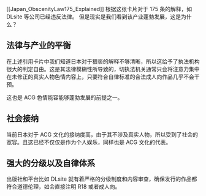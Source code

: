 [[Japan_ObscenityLaw175_Explained]] 根据这张卡片对于 175 条的解释，如 DLsite 等公司已经违反法律。
但是现实是我们看到该产业蓬勃发展，这是为什么？

## 法律与产业的平衡

在上述引用卡片中我们知道日本对于猥亵的解释不够清晰，所以这给予了执法机构很大的判定自由。这是其法律模糊性所导致的，切执法机关通常只会将注意力集中在未修正的真实人物色情内容上，只要符合自律标准的合法成人向作品几乎不会干预。

这也是 ACG 色情能容能够蓬勃发展的前提之一。

## 社会接纳

当前日本对于 ACG 文化的接纳度高，由于其不涉及真实人物，所以受到了社会的宽容。且这已经不仅仅是作为个人娱乐，同样也是 ACG 文化的代表。

## 强大的分级以及自律体系

出版社和平台比如 DLsite 就有着严格的分级制度和内容审查，确保发行的作品都符合道德伦理，如会直接注明 R18 或者成人向。


